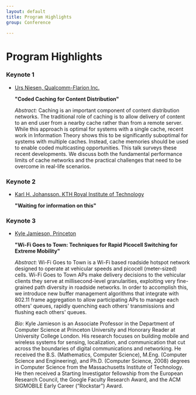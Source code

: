 ```yaml
---
layout: default
title: Program Highlights
group: Conference

---
```


# Program Highlights


### Keynote 1

- [Urs Niesen, Qualcomm-Flarion Inc.](https://sites.google.com/site/uniesen/)

  **"Coded Caching for Content Distribution"**

  *Abstract:*  Caching is an important component of content distribution networks.
  The traditional role of caching is to allow delivery of content to an end user from a nearby cache rather than from a remote server.
  While this approach is optimal for systems with a single cache, recent work in Information Theory shows this to be significantly suboptimal for systems with multiple caches.
  Instead, cache memories should be used to enable coded multicasting opportunities.
  This talk surveys these recent developments.
  We discuss both the fundamental performance limits of cache networks and the practical challenges that need to be overcome in real-life scenarios.


### Keynote 2

- [Karl H. Johansson. KTH Royal Institute of Technology](https://people.kth.se/~kallej/)

  **"Waiting for information on this"**


### Keynote 3

- [Kyle Jamieson, Princeton]()

  **"Wi-Fi Goes to Town: Techniques for Rapid Picocell Switching for Extreme Mobility"**

  *Abstract*: Wi-Fi Goes to Town is a Wi-Fi based roadside hotspot network designed to operate at vehicular speeds and picocell (meter-sized) cells.  Wi-Fi Goes to Town APs make delivery decisions to the vehicular clients they serve at millisecond-level granularities, exploiting very fine-grained path diversity in roadside networks.  In order to accomplish this, we introduce new buffer management algorithms that integrate with 802.11 frame aggregation to allow participating APs to manage each others' queues, rapidly quenching each others' transmissions and flushing each others' queues.

  *Bio*: Kyle Jamieson is an Associate Professor in the Department of Computer Science at Princeton University and Honorary Reader at University College London.  His research focuses on building mobile and wireless systems for sensing, localization, and communication that cut across the boundaries of digital communications and networking.  He received the B.S. (Mathematics, Computer Science), M.Eng. (Computer Science and Engineering), and Ph.D. (Computer Science, 2008) degrees in Computer Science from the Massachusetts Institute of Technology.  He then received a Starting Investigator fellowship from the European Research Council, the Google Faculty Research Award, and the ACM SIGMOBILE Early Career (“Rockstar”) Award.
